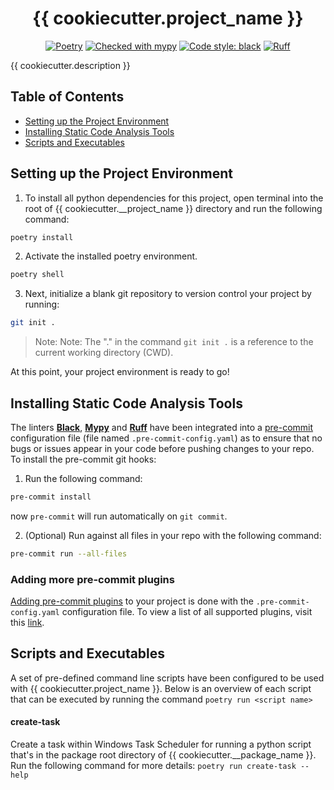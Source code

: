 <h1 align="center">{{ cookiecutter.project_name }}</h1>

<p align="center">
    <a href="https://python-poetry.org//"><img src="https://img.shields.io/endpoint?url=https://python-poetry.org/badge/v0.json" alt="Poetry" style="max-width:100%;"></a>
    <a href="https://mypy-lang.org/"><img src="https://www.mypy-lang.org/static/mypy_badge.svg" alt="Checked with mypy" style="max-width:100%;"></a>
    <a href="https://github.com/psf/black"><img alt="Code style: black" src="https://img.shields.io/badge/code%20style-black-000000.svg" style="max-width:100%;"></a>
    <a href="https://github.com/astral-sh/ruff"><img src="https://img.shields.io/endpoint?url=https://raw.githubusercontent.com/astral-sh/ruff/main/assets/badge/v2.json" alt="Ruff" style="max-width:100%;"></a>
</p>

{{ cookiecutter.description }}

## Table of Contents

- [Setting up the Project Environment](#setting-up-the-project-environment)
- [Installing Static Code Analysis Tools](#installing-static-code-analysis-tools)
- [Scripts and Executables](#scripts-and-executables)

## Setting up the Project Environment

1. To install all python dependencies for this project, open terminal into the root of {{ cookiecutter.__project_name }} directory and run the following command:

```bash
poetry install
```

2. Activate the installed poetry environment.

```bash
poetry shell
```

3. Next, initialize a blank git repository to version control your project by running:

```bash
git init .
```

> Note: Note: The "." in the command `git init .` is a reference to the current working directory (CWD).

At this point, your project environment is ready to go!

## Installing Static Code Analysis Tools

The linters **[Black](https://github.com/psf/black)**, **[Mypy](https://github.com/python/mypy)** and **[Ruff](https://github.com/astral-sh/ruff)** have been integrated into a [pre-commit](https://pre-commit.com/#2-add-a-pre-commit-configuration) configuration file (file named `.pre-commit-config.yaml`) as to ensure that no bugs or issues appear in your code before pushing changes to your repo. To install the pre-commit git hooks:

1. Run the following command:

```bash
pre-commit install
```

now `pre-commit` will run automatically on `git commit`.

2. (Optional) Run against all files in your repo with the following command:

```bash
pre-commit run --all-files
```

### Adding more pre-commit plugins

[Adding pre-commit plugins](https://pre-commit.com/#adding-pre-commit-plugins-to-your-project) to your project is done with the `.pre-commit-config.yaml` configuration file. To view a list of all supported plugins, visit this [link](https://pre-commit.com/hooks.html).

## Scripts and Executables

A set of pre-defined command line scripts have been configured to be used with {{ cookiecutter.project_name }}. Below is an overview of each script that can be executed by running the command `poetry run <script name>`

#### create-task

Create a task within Windows Task Scheduler for running a python script that's in the package root directory of {{ cookiecutter.__package_name }}. Run the following command for more details: `poetry run create-task --help`
